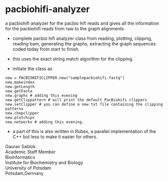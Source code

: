 # pacbiohifi-analyzer
a pacbiohifi analyzer for the pacbio hifi reads and gives all the information for the pacbiohifi reads from raw to the graph alignments

- complete pacbio hifi analyzer class from reading, plotting, clipping, reading bam, generating the graphs, extracting the graph sequences coded today from start to finish.

- this uses the exact string match algorithm for the clipping. 

- initiate the class as 
```
new = PACBIOHIFICLIPPER.new("samplepacbiohifi.fastq")
new.makeindex
new.getLength
new.getFasta
new.graphs # adding this evening 
new.getClippattern # will print the default PacBiohifi clippers
new.setClipper # you can define a new txt file containing the clipping patterns
new.chopclipper
new.plotchips
new.networkx # adding this evening.
```
- a part of this is also written in Rubex, a parallel implementation of the C++ but less to make it easier for others. 

Gaurav Sablok \
Academic Staff Member \
Bioinformatics \
Institute for Biochemistry and Biology \
University of Potsdam \
Potsdam,Germany


